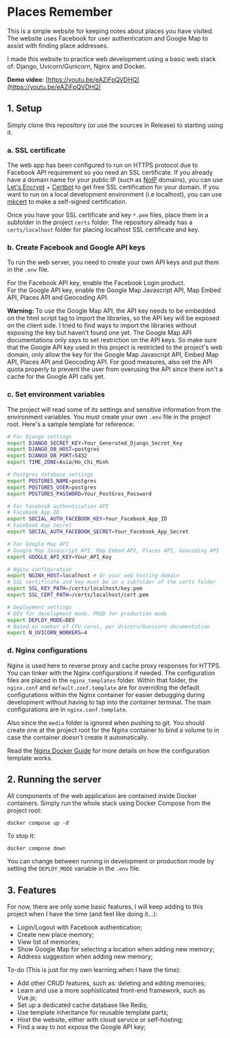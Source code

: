 # Places Remember
This is a simple website for keeping notes about places you have visited. The website uses Facebook for user authentication and Google Map to assist with finding place addresses.  

I made this website to practice web development using a basic web stack of: Django, Uvicorn/Gunicorn, Nginx and Docker.  

**Demo video:**  [https://youtu.be/eAZiFpQVDHQ](https://youtu.be/eAZiFpQVDHQ)

## 1. Setup
Simply clone this repository (or use the sources in Release) to starting using it.  
### a. SSL certificate
The web app has been configured to run on HTTPS protocol due to Facebook API requirement so you need an SSL certificate. If you already have a domain name for your public IP (such as [NoIP](https://www.noip.com/) domains), you can use [Let's Encrypt](https://letsencrypt.org/) + [Certbot](https://certbot.eff.org/) to get free SSL certification for your domain. If you want to run on a local development environment (i.e localhost), you can use [mkcert](https://github.com/FiloSottile/mkcert) to make a self-signed certification.  

Once you have your SSL certificate and key `*.pem` files, place them in a subfolder in the project `certs` folder. The repository already has a `certs/localhost` folder for placing localhost SSL certificate and key.  

### b. Create Facebook and Google API keys  
To run the web server, you need to create your own API keys and put them in the `.env` file.  

For the Facebook API key, enable the Facebook Login product.  
For the Google API key, enable the Google Map Javascript API, Map Embed API, Places API and Geocoding API.  

**Warning:** To use the Google Map API, the API key needs to be embedded on the html script tag to import the libraries, so the API key will be exposed on the client side. I tried to find ways to import the libraries without exposing the key but haven't found one yet. The Google Map API documentations only says to set restriction on the API keys. So make sure that the Google API key used in this project is restricted to the project's web domain, only allow the key for the Google Map Javascript API, Embed Map API, Places API and Geocoding API. For good measures, also set the API quota properly to prevent the user from overusing the API since there isn't a cache for the Google API calls yet.  

### c. Set environment variables  
The project will read some of its settings and sensitive information from the environment variables. You must create your own `.env` file in the project root. Here's a sample template for reference:  

```bash
# For Django settings
export DJANGO_SECRET_KEY=Your_Generated_Django_Secret_Key
export DJANGO_DB_HOST=postgres
export DJANGO_DB_PORT=5432
export TIME_ZONE=Asia/Ho_Chi_Minh

# Postgres database settings
export POSTGRES_NAME=postgres
export POSTGRES_USER=postgres
export POSTGRES_PASSWORD=Your_PostGres_Password

# For Facebook authentication API
# Facebook App ID
export SOCIAL_AUTH_FACEBOOK_KEY=Your_Facebook_App_ID
# Facebook App Secret
export SOCIAL_AUTH_FACEBOOK_SECRET=Your_Facebook_App_Secret

# For Google Map API
# Google Map Javascript API, Map Embed API, Places API, Geocoding API
export GOOGLE_API_KEY=Your_API_Key

# Nginx configuration
export NGINX_HOST=localhost # Or your web hosting domain
# SSL certificate and key must be in a subfolder of the certs folder
export SSL_KEY_PATH=/certs/localhost/key.pem 
export SSL_CERT_PATH=/certs/localhost/cert.pem

# Deployment settings
# DEV for development mode, PROD for production mode
export DEPLOY_MODE=DEV
# Based on number of CPU cores, per Uvicorn/Gunicorn documentation
export N_UVICORN_WORKERS=4
```   

### d. Nginx configurations  
Nginx is used here to reverse proxy and cache proxy responses for HTTPS. You can tinker with the Nginx configurations if needed. The configuration files are placed in the `nginx_templates` folder. Within that folder, the `nginx.conf` and `default.conf.template` are for overriding the default configurations within the Nginx container for easier debugging during development without having to tap into the container terminal. The main configurations are in `nginx.conf.template`.

Also since the `media` folder is ignored when pushing to git. You should create one at the project root for the Nginx container to bind a volume to in case the container doesn't create it automatically.

Read the [Nginx Docker Guide](https://hub.docker.com/_/nginx) for more details on how the configuration template works.

## 2. Running the server  
All components of the web application are contained inside Docker containers. Simply run the whole stack using Docker Compose from the project root:  

```
docker compose up -d
```

To stop it:  
```
docker compose down
```

You can change between running in development or production mode by setting the `DEPLOY_MODE` variable in the `.env` file.

## 3. Features  
For now, there are only some basic features, I will keep adding to this project when I have the time (and feel like doing it...):  
- Login/Logout with Facebook authentication;  
- Create new place memory;
- View list of memories;  
- Show Google Map for selecting a location when adding new memory;  
- Address suggestion when adding new memory;   

To-do (This is just for my own learning when I have the time):   
- Add other CRUD features, such as: deleting and editing memories;  
- Learn and use a more sophisticated front-end framework, such as Vue.js;  
- Set up a dedicated cache database like Redis;  
- Use template inheritance for reusable template parts;  
- Host the website, either with cloud service or self-hosting;
- Find a way to not expose the Google API key;